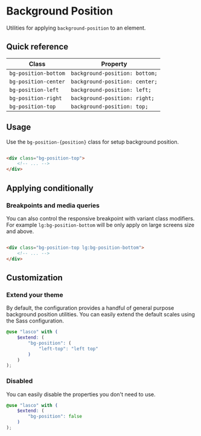 # Background Position

Utilities for applying `background-position` to an element.

## Quick reference

| Class                | Property                       |
|----------------------|--------------------------------|
| `bg-position-bottom` | `background-position: bottom;` |
| `bg-position-center` | `background-position: center;` |
| `bg-position-left`   | `background-position: left;`   |
| `bg-position-right`  | `background-position: right;`  |
| `bg-position-top`    | `background-position: top;`    |

## Usage

Use the `bg-position-{position}` class for setup background position.

```html

<div class="bg-position-top">
    <!-- ... -->
</div>
```

## Applying conditionally

### Breakpoints and media queries

You can also control the responsive breakpoint with variant class modifiers. For example `lg:bg-position-bottom` will be
only apply on large screens size and above.

```html

<div class="bg-position-top lg:bg-position-bottom">
    <!-- ... -->
</div>
```

## Customization

### Extend your theme

By default, the configuration provides a handful of general purpose background position utilities. You can easily extend
the default scales using the Sass configuration.

```scss
@use "lasco" with (
    $extend: (
        "bg-position": (
            "left-top": "left top"
        )
    )
);
```

### Disabled

You can easily disable the properties you don't need to use.

```scss
@use "lasco" with (
    $extend: (
        "bg-position": false
    )
);
```
